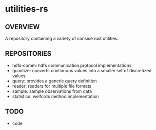 # utilities-rs
## OVERVIEW
A repository containing a variety of consise rust utilities. 

## REPOSITORIES
- hdfs-comm: hdfs communication protocol implementations
- quantize: converts continuous values into a smaller set of discretized values
- query: provides a generic query definition
- reader: readers for multiple file formats
- sample: sample observations from data
- statistics: welfords method implementation

## TODO
- code
